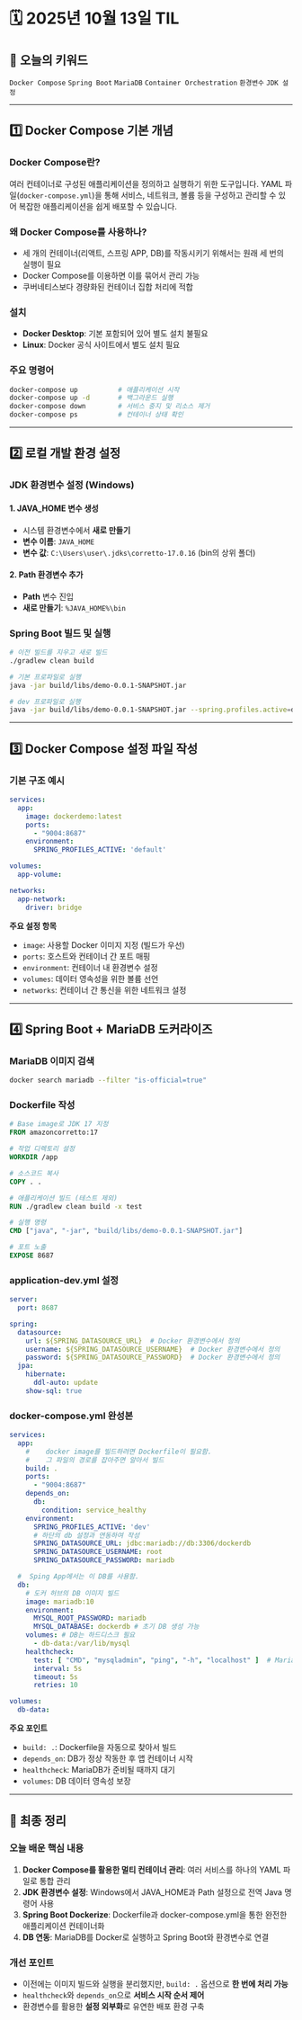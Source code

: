 # 🗓️ 2025년 10월 13일 TIL

## 📌 오늘의 키워드
`Docker Compose` `Spring Boot` `MariaDB` `Container Orchestration` `환경변수` `JDK 설정`

---

## 1️⃣ Docker Compose 기본 개념

### Docker Compose란?
여러 컨테이너로 구성된 애플리케이션을 정의하고 실행하기 위한 도구입니다. YAML 파일(`docker-compose.yml`)을 통해 서비스, 네트워크, 볼륨 등을 구성하고 관리할 수 있어 복잡한 애플리케이션을 쉽게 배포할 수 있습니다.

### 왜 Docker Compose를 사용하나?
- 세 개의 컨테이너(리액트, 스프링 APP, DB)를 작동시키기 위해서는 원래 세 번의 실행이 필요
- Docker Compose를 이용하면 이를 묶어서 관리 가능
- 쿠버네티스보다 경량화된 컨테이너 집합 처리에 적합

### 설치
- **Docker Desktop**: 기본 포함되어 있어 별도 설치 불필요
- **Linux**: Docker 공식 사이트에서 별도 설치 필요

### 주요 명령어
```bash
docker-compose up          # 애플리케이션 시작
docker-compose up -d       # 백그라운드 실행
docker-compose down        # 서비스 중지 및 리소스 제거
docker-compose ps          # 컨테이너 상태 확인
```

---

## 2️⃣ 로컬 개발 환경 설정

### JDK 환경변수 설정 (Windows)

#### 1. JAVA_HOME 변수 생성
- 시스템 환경변수에서 **새로 만들기**
- **변수 이름**: `JAVA_HOME`
- **변수 값**: `C:\Users\user\.jdks\corretto-17.0.16` (bin의 상위 폴더)

#### 2. Path 환경변수 추가
- **Path** 변수 진입
- **새로 만들기**: `%JAVA_HOME%\bin`

### Spring Boot 빌드 및 실행

```bash
# 이전 빌드를 지우고 새로 빌드
./gradlew clean build

# 기본 프로파일로 실행
java -jar build/libs/demo-0.0.1-SNAPSHOT.jar

# dev 프로파일로 실행
java -jar build/libs/demo-0.0.1-SNAPSHOT.jar --spring.profiles.active=dev
```

---

## 3️⃣ Docker Compose 설정 파일 작성

### 기본 구조 예시

```yaml
services:
  app:
    image: dockerdemo:latest
    ports:
      - "9004:8687"
    environment:
      SPRING_PROFILES_ACTIVE: 'default'

volumes:
  app-volume:

networks:
  app-network:
    driver: bridge
```

**주요 설정 항목**
- `image`: 사용할 Docker 이미지 지정 (빌드가 우선)
- `ports`: 호스트와 컨테이너 간 포트 매핑
- `environment`: 컨테이너 내 환경변수 설정
- `volumes`: 데이터 영속성을 위한 볼륨 선언
- `networks`: 컨테이너 간 통신을 위한 네트워크 설정

---

## 4️⃣ Spring Boot + MariaDB 도커라이즈

### MariaDB 이미지 검색
```bash
docker search mariadb --filter "is-official=true"
```

### Dockerfile 작성

```dockerfile
# Base image로 JDK 17 지정
FROM amazoncorretto:17

# 작업 디렉토리 설정
WORKDIR /app

# 소스코드 복사
COPY . .

# 애플리케이션 빌드 (테스트 제외)
RUN ./gradlew clean build -x test

# 실행 명령
CMD ["java", "-jar", "build/libs/demo-0.0.1-SNAPSHOT.jar"]

# 포트 노출
EXPOSE 8687
```

### application-dev.yml 설정

```yaml
server:
  port: 8687

spring:
  datasource:
    url: ${SPRING_DATASOURCE_URL}  # Docker 환경변수에서 정의
    username: ${SPRING_DATASOURCE_USERNAME}  # Docker 환경변수에서 정의
    password: ${SPRING_DATASOURCE_PASSWORD}  # Docker 환경변수에서 정의
  jpa:
    hibernate:
      ddl-auto: update
    show-sql: true
```

### docker-compose.yml 완성본

```yaml
services:
  app:
    #    docker image를 빌드하려면 Dockerfile이 필요함.
    #    그 파일의 경로를 잡아주면 알아서 빌드
    build: .
    ports:
      - "9004:8687"
    depends_on:
      db:
        condition: service_healthy
    environment:
      SPRING_PROFILES_ACTIVE: 'dev'
      # 하단의 db 설정과 연동하여 작성
      SPRING_DATASOURCE_URL: jdbc:mariadb://db:3306/dockerdb
      SPRING_DATASOURCE_USERNAME: root
      SPRING_DATASOURCE_PASSWORD: mariadb

  #  Sping App에서는 이 DB를 사용함.
  db:
    # 도커 허브의 DB 이미지 빌드
    image: mariadb:10
    environment:
      MYSQL_ROOT_PASSWORD: mariadb
      MYSQL_DATABASE: dockerdb # 초기 DB 생성 가능
    volumes: # DB는 하드디스크 필요
      - db-data:/var/lib/mysql
    healthcheck:
      test: [ "CMD", "mysqladmin", "ping", "-h", "localhost" ]  # MariaDB가 살아있는지 체크
      interval: 5s
      timeout: 5s
      retries: 10

volumes:
  db-data:
```

**주요 포인트**
- `build: .`: Dockerfile을 자동으로 찾아서 빌드
- `depends_on`: DB가 정상 작동한 후 앱 컨테이너 시작
- `healthcheck`: MariaDB가 준비될 때까지 대기
- `volumes`: DB 데이터 영속성 보장

---

## 🎯 최종 정리

### 오늘 배운 핵심 내용
1. **Docker Compose를 활용한 멀티 컨테이너 관리**: 여러 서비스를 하나의 YAML 파일로 통합 관리
2. **JDK 환경변수 설정**: Windows에서 JAVA_HOME과 Path 설정으로 전역 Java 명령어 사용
3. **Spring Boot Dockerize**: Dockerfile과 docker-compose.yml을 통한 완전한 애플리케이션 컨테이너화
4. **DB 연동**: MariaDB를 Docker로 실행하고 Spring Boot와 환경변수로 연결

### 개선 포인트
- 이전에는 이미지 빌드와 실행을 분리했지만, `build: .` 옵션으로 **한 번에 처리 가능**
- `healthcheck`와 `depends_on`으로 **서비스 시작 순서 제어**
- 환경변수를 활용한 **설정 외부화**로 유연한 배포 환경 구축
